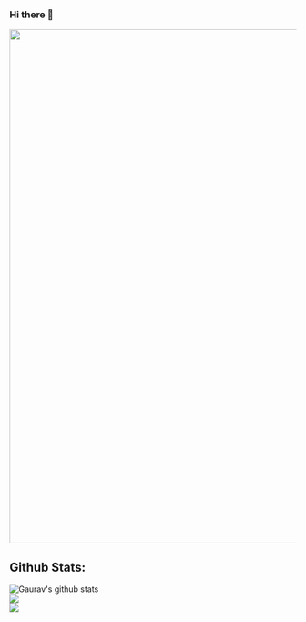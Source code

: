 ### Hi there 👋

<!--
**ctrl-gaurav/ctrl-gaurav** is a ✨ _special_ ✨ repository because its `README.md` (this file) appears on your GitHub profile.

Here are some ideas to get you started:

- 🔭 I’m currently working on ...
- 🌱 I’m currently learning ...
- 👯 I’m looking to collaborate on ...
- 🤔 I’m looking for help with ...
- 💬 Ask me about ...
- 📫 How to reach me: ...
- 😄 Pronouns: ...
- ⚡ Fun fact: ...
-->

<img src="https://media.giphy.com/media/NHvv0Bo3oGq1eTBDd1/giphy.gif" width="900">


## Github Stats:


<!-- ![Gaurav's GitHub stats](https://github-readme-stats.vercel.app/api?username=ctrl-gaurav&theme=midnight-purple&show_icons=true) -->

<img align="center" src="https://github-readme-stats.vercel.app/api?username=ctrl-gaurav&show_icons=true&theme=tokyonight&line_height=27" alt="Gaurav's github stats" />
<br>

<img align="center" src="https://github-readme-streak-stats.herokuapp.com/?user=ctrl-gaurav&theme=tokyonight&line_height=35" />

<br>

<img align="center" src="https://github-readme-stats.vercel.app/api/top-langs/?username=ctrl-gaurav&layout=compact&theme=tokyonight&count_private=true" />
